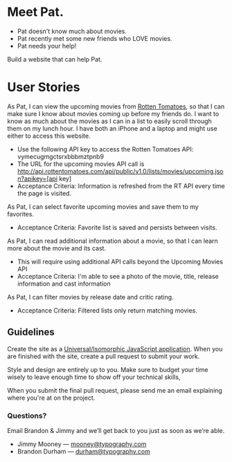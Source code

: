 Meet Pat.
=========
- Pat doesn't know much about movies.
- Pat recently met some new friends who LOVE movies.
- Pat needs your help!
  
Build a website that can help Pat.
  
User Stories
======================
As Pat, I can view the upcoming movies from [Rotten Tomatoes](http://developer.rottentomatoes.com/docs), so that I can make sure I know about movies coming up before my friends do. I want to know as much about the movies as I can in a list to easily scroll through them on my lunch hour. I have both an iPhone and a laptop and might use either to access this website.
  
* Use the following API key to access the Rotten Tomatoes API: vymecugmgctsrxbbbmztpnb9
* The URL for the upcoming movies API call is http://api.rottentomatoes.com/api/public/v1.0/lists/movies/upcoming.json?apikey=[api key]
* Acceptance Criteria: Information is refreshed from the RT API every time the page is visited.
    
As Pat, I can select favorite upcoming movies and save them to my favorites.
  
* Acceptance Criteria: Favorite list is saved and persists between visits.
   
As Pat, I can read additional information about a movie, so that I can learn more about the movie and its cast.
 
* This will require using additional API calls beyond the Upcoming Movies API
* Acceptance Criteria: I'm able to see a photo of the movie, title, release information and cast information
   
As Pat, I can filter movies by release date and critic rating.
  
* Acceptance Criteria: Filtered lists only return matching movies.
   
## Guidelines
Create the site as a [Universal/Isomorphic JavaScript application](https://medium.com/@mjackson/universal-javascript-4761051b7ae9). When you are finished with the site, create a pull request to submit your work.
  
Style and design are entirely up to you. Make sure to budget your time wisely to leave enough time to show off your technical skills,
 
When you submit the final pull request, please send me an email explaining where you're at on the project.

### Questions?
Email Brandon & Jimmy and we’ll get back to you just as soon as we’re able.

* Jimmy Mooney — mooney@typography.com
* Brandon Durham — durham@typography.com
